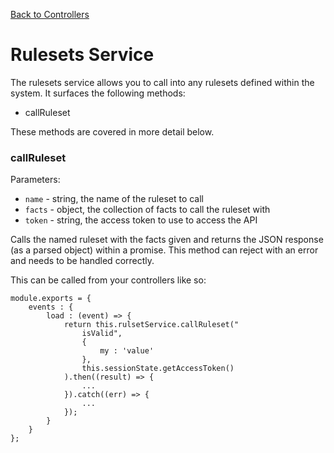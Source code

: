 [Back to Controllers](#/documentation/websites--controllers.md)

# Rulesets Service

The rulesets service allows you to call into any rulesets defined within the system. It surfaces the following methods:

* callRuleset

These methods are covered in more detail below.

### callRuleset

Parameters:

* `name` - string, the name of the ruleset to call
* `facts` - object, the collection of facts to call the ruleset with
* `token` - string, the access token to use to access the API

Calls the named ruleset with the facts given and returns the JSON response (as a parsed object) within a promise. This method can reject with an error and needs to be handled correctly.

This can be called from your controllers like so:

```
module.exports = {
	events : {
		load : (event) => {
			return this.rulsetService.callRuleset("
				isValid", 
				{
					my : 'value'
				}, 
				this.sessionState.getAccessToken()
			).then((result) => {
				...
			}).catch((err) => {
				...
			});
		}
	}
};
```